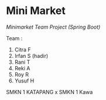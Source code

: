 # Mini Market
_Minimarket Team Project (Spring Boot)_

Team : 
1. Citra F
2. Irfan S (hadir)
3. Rani T
4. Reki A
5. Roy R
6. Yusuf H

SMKN 1 KATAPANG x SMKN 1 Kawa
